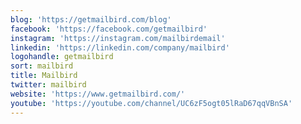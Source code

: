 ```yaml
---
blog: 'https://getmailbird.com/blog'
facebook: 'https://facebook.com/getmailbird'
instagram: 'https://instagram.com/mailbirdemail'
linkedin: 'https://linkedin.com/company/mailbird'
logohandle: getmailbird
sort: mailbird
title: Mailbird
twitter: mailbird
website: 'https://www.getmailbird.com/'
youtube: 'https://youtube.com/channel/UC6zF5ogt05lRaD67qqVBnSA'
---
```

